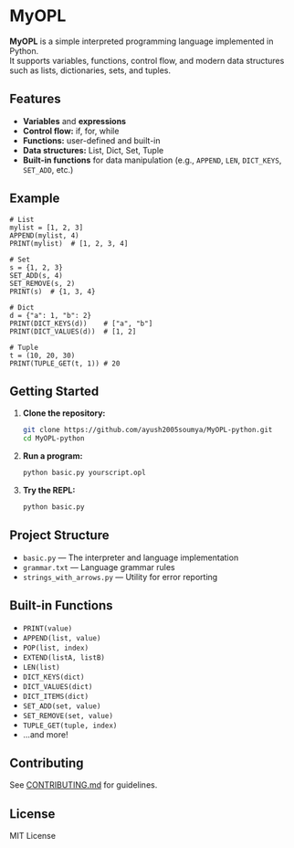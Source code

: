 # MyOPL

**MyOPL** is a simple interpreted programming language implemented in Python.  
It supports variables, functions, control flow, and modern data structures such as lists, dictionaries, sets, and tuples.

## Features

- **Variables** and **expressions**
- **Control flow:** if, for, while
- **Functions:** user-defined and built-in
- **Data structures:** List, Dict, Set, Tuple
- **Built-in functions** for data manipulation (e.g., `APPEND`, `LEN`, `DICT_KEYS`, `SET_ADD`, etc.)

## Example

```plaintext
# List
mylist = [1, 2, 3]
APPEND(mylist, 4)
PRINT(mylist)  # [1, 2, 3, 4]

# Set
s = {1, 2, 3}
SET_ADD(s, 4)
SET_REMOVE(s, 2)
PRINT(s)  # {1, 3, 4}

# Dict
d = {"a": 1, "b": 2}
PRINT(DICT_KEYS(d))    # ["a", "b"]
PRINT(DICT_VALUES(d))  # [1, 2]

# Tuple
t = (10, 20, 30)
PRINT(TUPLE_GET(t, 1)) # 20
```

## Getting Started

1. **Clone the repository:**
   ```sh
   git clone https://github.com/ayush2005soumya/MyOPL-python.git
   cd MyOPL-python
   ```

2. **Run a program:**
   ```sh
   python basic.py yourscript.opl
   ```

3. **Try the REPL:**
   ```sh
   python basic.py
   ```

## Project Structure

- `basic.py` — The interpreter and language implementation
- `grammar.txt` — Language grammar rules
- `strings_with_arrows.py` — Utility for error reporting

## Built-in Functions

- `PRINT(value)`
- `APPEND(list, value)`
- `POP(list, index)`
- `EXTEND(listA, listB)`
- `LEN(list)`
- `DICT_KEYS(dict)`
- `DICT_VALUES(dict)`
- `DICT_ITEMS(dict)`
- `SET_ADD(set, value)`
- `SET_REMOVE(set, value)`
- `TUPLE_GET(tuple, index)`
- ...and more!

## Contributing

See [CONTRIBUTING.md](CONTRIBUTING.md) for guidelines.

## License

MIT License
